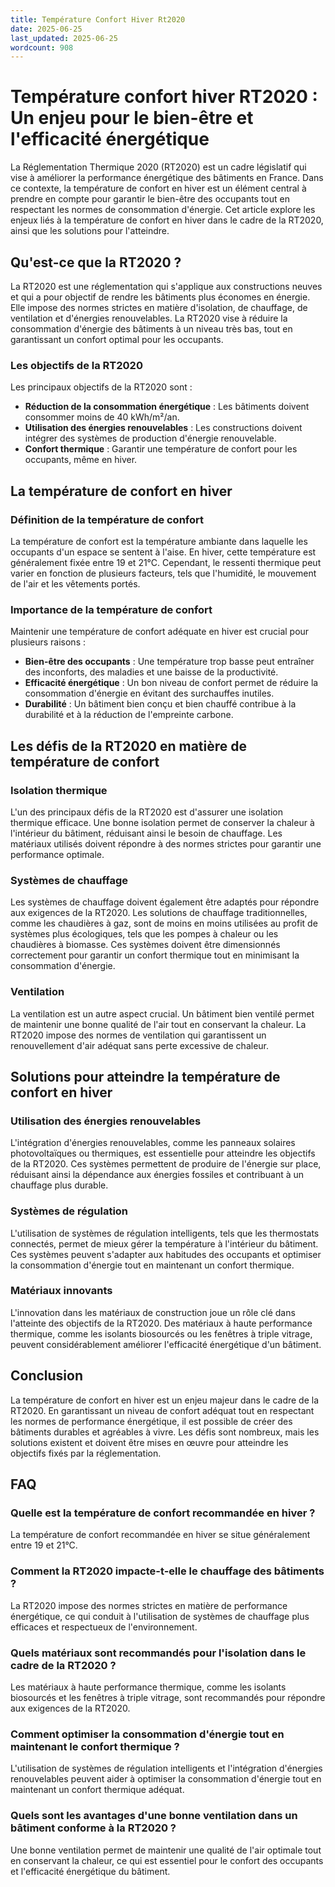 ```yaml
---
title: Température Confort Hiver Rt2020
date: 2025-06-25
last_updated: 2025-06-25
wordcount: 908
---
```


# Température confort hiver RT2020 : Un enjeu pour le bien-être et l'efficacité énergétique

La Réglementation Thermique 2020 (RT2020) est un cadre législatif qui vise à améliorer la performance énergétique des bâtiments en France. Dans ce contexte, la température de confort en hiver est un élément central à prendre en compte pour garantir le bien-être des occupants tout en respectant les normes de consommation d'énergie. Cet article explore les enjeux liés à la température de confort en hiver dans le cadre de la RT2020, ainsi que les solutions pour l'atteindre.

## Qu'est-ce que la RT2020 ?

La RT2020 est une réglementation qui s'applique aux constructions neuves et qui a pour objectif de rendre les bâtiments plus économes en énergie. Elle impose des normes strictes en matière d'isolation, de chauffage, de ventilation et d'énergies renouvelables. La RT2020 vise à réduire la consommation d'énergie des bâtiments à un niveau très bas, tout en garantissant un confort optimal pour les occupants.

### Les objectifs de la RT2020

Les principaux objectifs de la RT2020 sont :

- **Réduction de la consommation énergétique** : Les bâtiments doivent consommer moins de 40 kWh/m²/an.
- **Utilisation des énergies renouvelables** : Les constructions doivent intégrer des systèmes de production d'énergie renouvelable.
- **Confort thermique** : Garantir une température de confort pour les occupants, même en hiver.

## La température de confort en hiver

### Définition de la température de confort

La température de confort est la température ambiante dans laquelle les occupants d'un espace se sentent à l'aise. En hiver, cette température est généralement fixée entre 19 et 21°C. Cependant, le ressenti thermique peut varier en fonction de plusieurs facteurs, tels que l'humidité, le mouvement de l'air et les vêtements portés.

### Importance de la température de confort

Maintenir une température de confort adéquate en hiver est crucial pour plusieurs raisons :

- **Bien-être des occupants** : Une température trop basse peut entraîner des inconforts, des maladies et une baisse de la productivité.
- **Efficacité énergétique** : Un bon niveau de confort permet de réduire la consommation d'énergie en évitant des surchauffes inutiles.
- **Durabilité** : Un bâtiment bien conçu et bien chauffé contribue à la durabilité et à la réduction de l'empreinte carbone.

## Les défis de la RT2020 en matière de température de confort

### Isolation thermique

L'un des principaux défis de la RT2020 est d'assurer une isolation thermique efficace. Une bonne isolation permet de conserver la chaleur à l'intérieur du bâtiment, réduisant ainsi le besoin de chauffage. Les matériaux utilisés doivent répondre à des normes strictes pour garantir une performance optimale.

### Systèmes de chauffage

Les systèmes de chauffage doivent également être adaptés pour répondre aux exigences de la RT2020. Les solutions de chauffage traditionnelles, comme les chaudières à gaz, sont de moins en moins utilisées au profit de systèmes plus écologiques, tels que les pompes à chaleur ou les chaudières à biomasse. Ces systèmes doivent être dimensionnés correctement pour garantir un confort thermique tout en minimisant la consommation d'énergie.

### Ventilation

La ventilation est un autre aspect crucial. Un bâtiment bien ventilé permet de maintenir une bonne qualité de l'air tout en conservant la chaleur. La RT2020 impose des normes de ventilation qui garantissent un renouvellement d'air adéquat sans perte excessive de chaleur.

## Solutions pour atteindre la température de confort en hiver

### Utilisation des énergies renouvelables

L'intégration d'énergies renouvelables, comme les panneaux solaires photovoltaïques ou thermiques, est essentielle pour atteindre les objectifs de la RT2020. Ces systèmes permettent de produire de l'énergie sur place, réduisant ainsi la dépendance aux énergies fossiles et contribuant à un chauffage plus durable.

### Systèmes de régulation

L'utilisation de systèmes de régulation intelligents, tels que les thermostats connectés, permet de mieux gérer la température à l'intérieur du bâtiment. Ces systèmes peuvent s'adapter aux habitudes des occupants et optimiser la consommation d'énergie tout en maintenant un confort thermique.

### Matériaux innovants

L'innovation dans les matériaux de construction joue un rôle clé dans l'atteinte des objectifs de la RT2020. Des matériaux à haute performance thermique, comme les isolants biosourcés ou les fenêtres à triple vitrage, peuvent considérablement améliorer l'efficacité énergétique d'un bâtiment.

## Conclusion

La température de confort en hiver est un enjeu majeur dans le cadre de la RT2020. En garantissant un niveau de confort adéquat tout en respectant les normes de performance énergétique, il est possible de créer des bâtiments durables et agréables à vivre. Les défis sont nombreux, mais les solutions existent et doivent être mises en œuvre pour atteindre les objectifs fixés par la réglementation.

## FAQ

### Quelle est la température de confort recommandée en hiver ?

La température de confort recommandée en hiver se situe généralement entre 19 et 21°C.

### Comment la RT2020 impacte-t-elle le chauffage des bâtiments ?

La RT2020 impose des normes strictes en matière de performance énergétique, ce qui conduit à l'utilisation de systèmes de chauffage plus efficaces et respectueux de l'environnement.

### Quels matériaux sont recommandés pour l'isolation dans le cadre de la RT2020 ?

Les matériaux à haute performance thermique, comme les isolants biosourcés et les fenêtres à triple vitrage, sont recommandés pour répondre aux exigences de la RT2020.

### Comment optimiser la consommation d'énergie tout en maintenant le confort thermique ?

L'utilisation de systèmes de régulation intelligents et l'intégration d'énergies renouvelables peuvent aider à optimiser la consommation d'énergie tout en maintenant un confort thermique adéquat.

### Quels sont les avantages d'une bonne ventilation dans un bâtiment conforme à la RT2020 ?

Une bonne ventilation permet de maintenir une qualité de l'air optimale tout en conservant la chaleur, ce qui est essentiel pour le confort des occupants et l'efficacité énergétique du bâtiment.